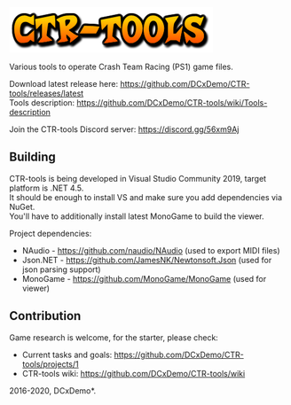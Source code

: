 ![CTR-tools](ctr-tools-logo.png)

Various tools to operate Crash Team Racing (PS1) game files.

Download latest release here: https://github.com/DCxDemo/CTR-tools/releases/latest \
Tools description: https://github.com/DCxDemo/CTR-tools/wiki/Tools-description

Join the CTR-tools Discord server: https://discord.gg/56xm9Aj

## Building
CTR-tools is being developed in Visual Studio Community 2019, target platform is .NET 4.5. \
It should be enough to install VS and make sure you add dependencies via NuGet. \
You'll have to additionally install latest MonoGame to build the viewer.

Project dependencies:
* NAudio - https://github.com/naudio/NAudio (used to export MIDI files)
* Json.NET - https://github.com/JamesNK/Newtonsoft.Json (used for json parsing support)
* MonoGame - https://github.com/MonoGame/MonoGame (used for viewer)

## Contribution
Game research is welcome, for the starter, please check:
* Current tasks and goals: https://github.com/DCxDemo/CTR-tools/projects/1
* CTR-tools wiki: https://github.com/DCxDemo/CTR-tools/wiki


2016-2020, DCxDemo*.
